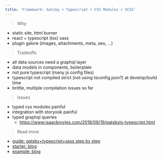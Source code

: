 ```yaml
---
title: 'Framework: Gatsby + Typescript + CSS Modules + SCSS'
---
```


> Why

- static site, html burner
- react + typescript (tsx) sass
- plugin galore (images, attachments, meta, seo, ...)

> Tradeoffs

- all data sources need a graphql layer
- data models in components, boilerplate
- not pure typescript (many js config files)
- typescript not compiled strict (not using tsconfig.json?) at develop/build time
- brittle, multiple compilation issues so far

> Issues

- typed css modules painful
- integration with storyook painful
- typed graphql queries
  - https://www.isaacbroyles.com/2018/08/19/gatsbyjs-typescript.html

> Read more

- [guide: gatsby+typescript+sass step by step](https://medium.com/@thetrevorharmon/how-to-make-a-super-fast-static-site-with-gatsby-typescript-and-sass-3742c00d4524)
- [starter: blog](https://github.com/mhadaily/gatsby-starter-typescript-power-blog)
- [example: blog](https://github.com/magarcia/magarcia.io/tree/greenkeeper/gatsby-2.3.2)
